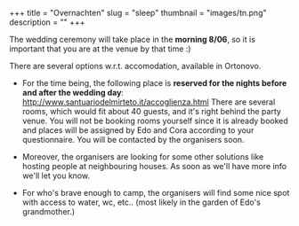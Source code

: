 +++
title = "Overnachten"
slug = "sleep"
thumbnail = "images/tn.png"
description = ""
+++

The wedding ceremony will take place in the **morning 8/06**, so it is important that you are at the venue by that time :)

There are several options w.r.t. accomodation, available in Ortonovo.

* For the time being, the following place is **reserved for the nights before and after the wedding day**: http://www.santuariodelmirteto.it/accoglienza.html There are several rooms, which would fit about 40 guests, and it's right behind the party venue. 
You will not be booking rooms yourself since it is already booked and places will be assigned by Edo and Cora according to your questionnaire. You will be contacted by the organisers soon.

* Moreover, the organisers are looking for some other solutions like hosting people at neighbouring houses. As soon as we'll have more info we'll let you know.

* For who's brave enough to camp, the organisers will find some nice spot with access to water, wc, etc.. (most likely in the garden of Edo's grandmother.) 
